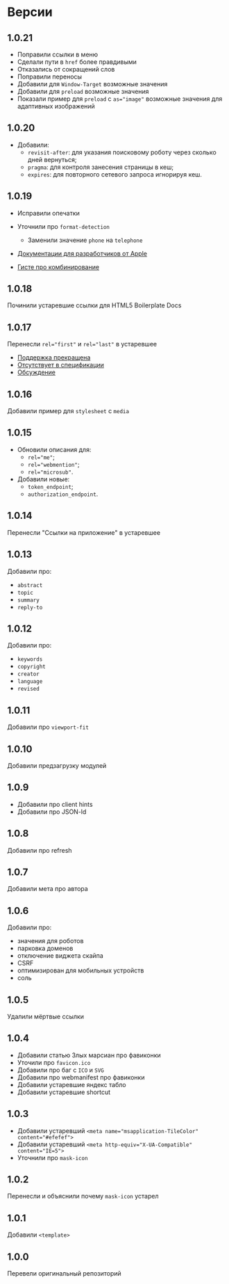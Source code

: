 # Версии

## 1.0.21
- Поправили ссылки в меню
- Сделали пути в `href` более правдивыми
- Отказались от сокращений слов
- Поправили переносы
- Добавили для `Window-Target` возможные значения
- Добавили для `preload` возможные значения
- Показали пример для `preload` с `as="image"` возможные значения для адаптивных изображений

## 1.0.20
- Добавили:
  - `revisit-after`: для указания поисковому роботу через сколько дней вернуться;
  - `pragma`: для контроля занесения страницы в кеш;
  - `expires`: для повторного сетевого запроса игнорируя кеш.

## 1.0.19
- Исправили опечатки
- Уточнили про `format-detection`
  - Заменили значение `phone` на `telephone`
  
- [Документации для разработчиков от Apple](https://developer.apple.com/library/archive/documentation/AppleApplications/Reference/SafariHTMLRef/Articles/MetaTags.html)
- [Гисте про комбинирование](https://gist.github.com/yuezk/15c5bb1370e30d0a2a60)

## 1.0.18
Починили устаревшие ссылки для HTML5 Boilerplate Docs

## 1.0.17
Перенесли `rel="first"` и `rel="last"` в устаревшее

- [Поддержка прекращена](https://developer.mozilla.org/en-US/docs/Web/HTML/Link_types)
- [Отсутствует в спецификации](https://html.spec.whatwg.org/multipage/links.html#linkTypes)
- [Обсуждение](https://stackoverflow.com/questions/42841618/what-is-the-alternative-to-rel-first)

## 1.0.16
Добавили пример для `stylesheet` с `media` 

## 1.0.15
- Обновили описания для:
  - `rel="me"`;
  - `rel="webmention"`;
  - `rel="microsub"`.
- Добавили новые:
  - `token_endpoint`;
  - `authorization_endpoint`.

## 1.0.14
Перенесли "Ссылки на приложение" в устаревшее

## 1.0.13
Добавили про:
- `abstract`
- `topic`
- `summary`
- `reply-to`

## 1.0.12
Добавили про: 
- `keywords`
- `copyright`
- `creator`
- `language`
- `revised`

## 1.0.11
Добавили про `viewport-fit`

## 1.0.10
Добавили предзагрузку модулей

## 1.0.9
- Добавили про client hints
- Добавили про JSON-ld

## 1.0.8
Добавили про refresh

## 1.0.7
Добавили мета про автора

## 1.0.6
Добавили про:
- значения для роботов
- парковка доменов
- отключение виджета скайпа
- CSRF
- оптимизирован для мобильных устройств
- соль

## 1.0.5
Удалили мёртвые ссылки

## 1.0.4
- Добавили статью Злых марсиан про фавиконки
- Уточили про `favicon.ico`
- Добавили про баг с `ICO` и `SVG`
- Добавили про webmanifest про фавиконки
- Добавили устаревшие яндекс табло
- Добавили устаревшие shortcut

## 1.0.3
- Добавили устаревший `<meta name="msapplication-TileColor" content="#efefef">`
- Добавили устаревший `<meta http-equiv="X-UA-Compatible" content="IE=5">`
- Уточнили про `mask-icon`

## 1.0.2
Перенесли и объяснили почему `mask-icon` устарел

## 1.0.1 
Добавили `<template>`

## 1.0.0
Перевели оригинальный репозиторий
